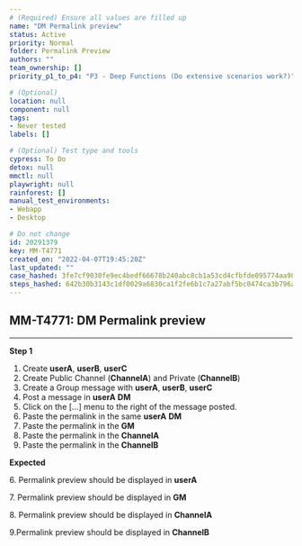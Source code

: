 ```yaml
---
# (Required) Ensure all values are filled up
name: "DM Permalink preview"
status: Active
priority: Normal
folder: Permalink Preview
authors: ""
team_ownership: []
priority_p1_to_p4: "P3 - Deep Functions (Do extensive scenarios work?)"

# (Optional)
location: null
component: null
tags: 
- Never tested
labels: []

# (Optional) Test type and tools
cypress: To Do
detox: null
mmctl: null
playwright: null
rainforest: []
manual_test_environments: 
- Webapp
- Desktop

# Do not change
id: 20291379
key: MM-T4771
created_on: "2022-04-07T19:45:20Z"
last_updated: ""
case_hashed: 3fe7cf9030fe9ec4bedf66678b240abc8cb1a53cd4cfbfde095774aa984d43e7ae7d2c5fb70808bfa635f07c0a59b2ac
steps_hashed: 642b30b3143c1df0029a6830ca1f2fe6b1c7a27abf5bc0474ca3b796abb235e84cbc432c9970cf91b956e144be4162c3
---
```


<!-- (Auto-generated) Based on frontmatter's "key" and "name" -->

## MM-T4771: DM Permalink preview

---

**Step 1**

1. Create **userA**, **userB**, **userC**
2. Create Public Channel (**ChannelA**) and Private (**ChannelB**)
3. Create a Group message with **userA**, **userB**, **userC**
4. Post a message in **userA** **DM**
5. Click on the \[...] menu to the right of the message posted.
6. Paste the permalink in the same **userA** **DM**
7. Paste the permalink in the **GM**
8. Paste the permalink in the **ChannelA**
9. Paste the permalink in the **ChannelB**

**Expected**

6\. Permalink preview should be displayed in **userA**

7\. Permalink preview should be displayed in **GM**

8\. Permalink preview should be displayed in **ChannelA**

9.Permalink preview should be displayed in **ChannelB**
